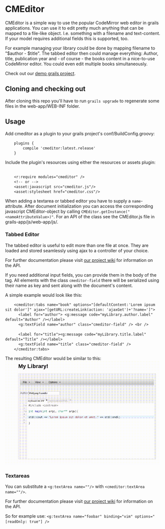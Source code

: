 # CMEditor
CMEditor is a simple way to use the popular CodeMirror web editor in grails applications. You can use it to edit pretty much anything that can be mapped to a file-like object. I.e. something with a filename and text-content. If your model requires additional fields this is supported, too.

For example managing your library could be done by mapping filename to "$author - $title". The tabbed editor then could manage everything: Author, title, publication year and - of course - the books content in a nice-to-use CodeMirror editor. You could even edit multiple books simultaneously.

Check out our [demo grails project](https://github.com/RRZE-PP/grails-cmeditor-demo).

## Cloning and checking out
After cloning this repo you'll have to run `grails upgrade` to regenerate some files in the web-app/WEB-INF folder.

## Usage
Add cmeditor as a plugin to your grails project's conf/BuildConfig.groovy:
```
    plugins {
        compile 'cmeditor:latest.release'
    }
```

Include the plugin's resources using either the resources or assets plugin:
```

	<r:require modules="cmeditor" />
	<!-- or -->
	<asset:javascript src="cmeditor.js"/>
	<asset:stylesheet href="cmeditor.css"/>

```

When adding a textarea or tabbed editor you have to supply a `name`-attribute. After document initialization you can access the corresponding javascript CMEditor-object by calling `CMEditor.getInstance("<nameAttributeValue>)"`. For an API of the class see the CMEditor.js file in grails-app/js/web-app/js/.

### Tabbed Editor
The tabbed editor is useful to edit more than one file at once. They are loaded and stored seamlessly using ajax to a controller of your choice.

For further documentation please visit [our project wiki](https://github.com/RRZE-PP/grails-cmeditor/wiki/Tabbed-Editor) for information on the API.

If you need additional input fields, you can provide them in the body of the tag. All elements with the class `cmeditor-field` there will be serialized using their name as key and sent along with the document's content.

A simple example would look like this:
```gsp
    <cmeditor:tabs name="book" options="[defaultContent:'Lorem ipsum sit dolor']" ajax="[getURL:createLink(action: 'ajaxGet')+'?name=']">
      <label for="author"> <g:message code="myLibrary.author.label" default="Author" /></label>
      <g:textField name="author" class="cmeditor-field" /> <br />

      <label for="title"><g:message code="myLibrary.title.label" default="Title" /></label>
      <g:textField name="title" class="cmeditor-field" />
    </cmeditor:tabs>
```

The resulting CMEditor would be similar to this:
![Recorded demo](https://raw.githubusercontent.com/RRZE-PP/grails-cmeditor-demo/master/example.gif)


### Textareas
You can substitute a `<g:textArea name=""/>` with `<cmeditor:textArea name=""/>`.

For further documentation please visit [our project wiki](https://github.com/RRZE-PP/grails-cmeditor/wiki/Tabbed-Editor) for information on the API.

So for example use: `<g:textArea name="foobar" binding="vim" options="[readOnly: true"] />`